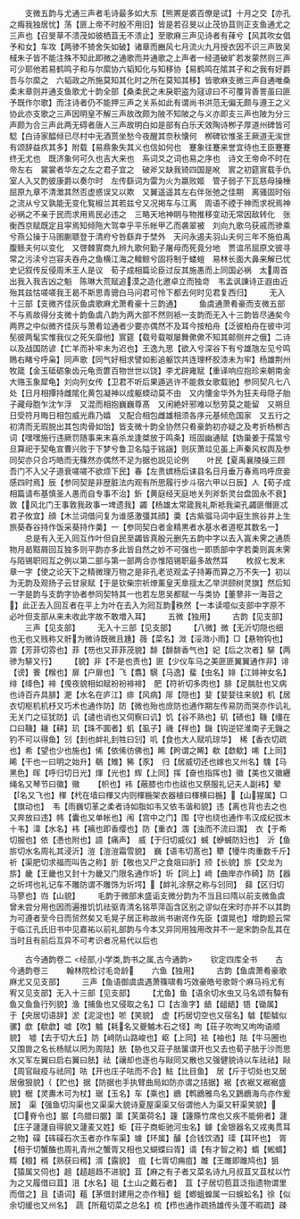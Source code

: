 <!-- { "loadSidebar": true } -->
　　支微五韵与尤通三声者毛诗最多如大东【熊罴是裘百僚是试】十月之交【亦孔之痗我独居忧】荡【匪上帝不时殷不用旧】皆是若召旻以止茂协苴则正支鱼通尤之三声也【召旻草不溃茂如彼栖苴无不溃止】至歌麻三声见诗者有萚兮【风其吹女倡予和女】车攻【两骖不猗舍矢如破】诸章而豳风七月流火九月授衣因不识三声致吴棫朱子皆不能注殊不知此即微之通歌而并通歌之上声者一经道破旷若发蒙然则三声可少耶他若易鹤鸣子和与尔縻协六韬知化与知移协【易鹤鸣在隂其子和之我有好爵吾与尔縻之　六韬政之所施莫知其化时之所在莫知其移】皆歌麻支微三声自通唯桑柔末章则并通支鱼歌尤十韵全部【桑柔民之未戾职盗为冦谅曰不可覆背善詈虽曰匪予既作尔歌】而注诗者仍不能押三声之关系如此有谓尚书洪范无偏无颇与遵王之义协此亦支歌之三声因明皇不解三声故改颇为陂不知陂之与义亦即支三声也陂为分三声颇为合三声此两无碍者唐人三声故明白如是部有白乐天效陶诗栁子厚道州碑皆可騐【白诗家醖倾已尽村中无酒贳坐愁今夜醒其奈秋懐何　栁碑钦惟圣王厥道无涘世有颂辞益疚其多】附载【易鼎象失其义也信如何也　蹇象往蹇来誉宜待也王臣蹇蹇终无尤也　既济象何可久也吉大来也　系词爻之词也易之序也　诗文王帝命不时在帝左右　裳裳者华左之左之君子宜之　破斧又缺我锜四国是吪　賔之初筵賔载手仇室人入又酌彼康爵以奏尔时　左传繇词为雷为火为嬴败姬　管子弱子下瓦慈母操棰　屈原九章不清澂其然否虚惑误又以欺　又翼遥遥其左右伴张弛之佳期　离骚固时俗之流从兮又孰能无变化覧椒兰其若兹兮又况掲车与江离　周语不禋于神而求祝焉神必祸之不亲于民而求用焉民必违之　三略天地神眀与物推移变动无常因敌转化　张衡西京赋既定且寜焉知倾陁大驾幸乎平乐帐甲乙而袭翠被　刘向九歌乌获戚而骖乘兮燕公操于马圉蒯聩登于清府兮咎繇弃于埜外　天问永遏夫羽山夫何三年不施伯禹腹鲧夫何以变化　又啓棘賔商九辨九歌何勤子屠母而死竟分地　贾谊吊屈原文彼寻常之污渎兮岂容夫吞舟之鱼横江海之鳣鲸兮固将制于蝼螘　易林长面大鼻来解已忧　史记叙传反侵周禾王人是议　荀子成相篇论臣过反其施愚而上同国必祸　太周首出我入我吉凶之魁　陈琳大荒赋追漠之造化邀卓立而独竒　韦孟讽諌诗正遐由近殆其兹怙嗟嗟我王曷不斯思青骢白马问君可怜下都去何时见君复西归】
　　无入十三部【支微齐佳灰鱼虞歌麻尤萧肴豪十三韵通】
　　鱼虞通萧肴豪而支微五部不与焉故得分支微十韵鱼虞八韵为两大部不然则袛一支韵而无入十三韵皆尽通矣今两界之中似微齐佳灰与萧肴竝通者少要亦偶然不及耳今按柏舟【泛彼柏舟在彼中河髧彼两髦实惟我仪之死矢靡他】賔筵【载号载呶屡舞僛僛不知其邮侧弁之俄】二诗以及战国防谚【亡羊而补牢未为迟也】王逸九思【欲入兮深谷下有兮雄虺左见兮鸣鵙右睹兮呼枭】同声歌【同气好相求譬如影追躯饮共连理杯胶漆未为牢】杨雄荆州牧箴【金玉砥砺象齿元龟贡篚百物世世以饶】李尤辟雍赋【重译响应抱珍来朝南金大赂玉象犀龟】刘向列女传【卫君不听后果遁逃许不能救女歌载驰】参同契凡七八处【日月相撢持雌隂化黄包凝神以成躯蝡动莫不由　又内懐金华外为狂夫母隠子胎子藏母胞乍沈乍浮　又混而相抱巍巍尊髙　又闲絶奸邪难以愁劳莫之能留　又朔旦日受符月晦日相包威光鼎乃嬉　又配合相包雌雄相须各序元基倾危国家　又五行之初清而无瑕脱出其包肉骨如饴】皆支微十韵全协然只肴豪韵初亦疑之及考折杨栁古词【嘿嘿施行违厥罚随事来末喜杀龙逢桀放于鸣条】班固幽通赋【妫巢姜于孺筮兮旦算祀于契龟宣曹兴败于下梦兮鲁卫名隘于铭謡】则灰萧竝见虽上声秦风权舆及参同契亦只合巧皓而无篠然亦偶然不足为据也説见论例
　　叶民【夏禹襄陵操三顾吾门不入父子道衰嗟嗟不欲烦下民】春【左贵嫔杨后诔县名日月垂万春焉呜呼庶妾感四时焉】辰【参同契是非歴脏法内观有所思履行步斗宿六甲以日辰】人【荀子成相篇请布基慎圣人愚而自专事不治】釿【黄庭经天庭地关列斧釿灵台盘固永不衰】敦【风北门王事敦我政事一埤遗我】蠲【杨雄太常箴我礼斯袛我粢孔蠲匪僭匪忒君子攸宜】顔【木兰词借问复为谁感激彊其顔】羮【古紫骝马词中庭生旅谷井上生旅葵舂谷持作饭采葵持作羮】一【参同契白者金精黒者水基水者道枢其数名一】
　　总是有入无入囘互作叶但自民至蠲皆真殷元删先五韵中字以去入寘未霁之通质物月曷黠屑回互独多则平韵亦多此皆自然之妙不可强也一即质部中字若羮则寘未霁与陌锡职囘互之例以第二部与第一部两合亦惟陌锡职最多故然耳
　　枚叔七发末章一字【使之论天下之精微理万物之是非孔老览观孟子持筹而算之万不失一】初以为无韵及观扬子云甘泉赋【于是钦柴宗祈燎薰皇天臯揺太乙举洪颐树灵旗】然后知一字是韵与支韵字协者参同契特其一也若左思吴都赋一与类协【董蓼非一海苔之】此正去入回互者在平上为叶在去入为囘互韵秩然【一本读噫似支部中字原不必叶但支部从来未收此字故不敢増入耳】
　　五微【独用】
　　古韵【见支部】
　　三声【见支部】
　　无入十三部【见支部】
　　【八微】微【无沂切隠也细也无也又贱称又骭为微诗既微且尰】薇【菜名】溦【浽溦小雨】□【悬物钩也】霏【芳菲切雰也】菲【芴也又菲菲茂貌】馡【馡馡香气也】妃【后之次者】騑【两骖为騑又行】
　　【貌】非【不是也责也】匪【少仪车马之美匪匪翼翼通作非】诽【谤】餥【糇也】扉【户扉也】飞【翥】騛【马逸】蜚【虫名】婔【江婔神女名】绯【绛色】裶【曵夜貌相如赋衯衯裶裶】　肥【符祈切多肉也】腓【足腨肚也又病也诗百卉具腓】淝【水名在庐江】痱【风病】厞【隠也】婓【婓婓往来貌】机【居衣切枢机机杼又巧术也通作防】防【微也殆也庻防也通作期左传易防而哭亦作讥礼无关门之征犹防】讥【谴也诮也又伺察曰讥】饥【谷不熟也】矶【碛也】鞿【缰在口曰鞿】耭【耕】玑【珠不圎者】虮【虱子】禨【祥也】鐖【钩逆铓淮南子无鐖之钓不可以得鱼】刉【刲也衅礼刲牲曰刉】叽【食也大人赋叽琼华】　稀【香衣切疏也】希【望也少也施也】俙【依俙彷佛也】睎【盻谓之睎】欷【歔欷】唏【上同】晞【干也一曰明之始升】鵗【雉】豨【豕】　归【居威切还也嫁也又州名】騩【马黑色】晖【呼归切日光】煇【光也】辉【上同】挥【奋也指挥也】徽【美也又徽纒绳名又琴节曰徽】幑
　　【帜也】袆【蔽膝也巾也祓也又祭服礼记夫人副袆】翚【名又飞也】楎【杙在墙曰楎又内则楎椸架衣器植曰楎横曰椸】【山猩属】□【旗动也】　韦【雨巍切革之柔者诗如脂如韦又依韦谐和貌】违【离也背也去之也又奔放曰违】帏【囊也又单帐也】闱【宫中之门】围【守也绕也通作韦汉成纪拔木十韦】湋【水名】袆【褵也即香缨也】防【重衣】涠【浊而不流曰涠】　衣【于希切服也】依【慿也附也】譩【痛声】　威【于归切威仪】蝛【蛜蝛防妇也】　沂【鱼旂切水名周礼其浸沂】溰【溰溰霜雪貌】　巍【语韦切髙也】犩【犪牛肉重数千斤】　祈【渠肥切求福而叫告之称】肵【敬也又尸之食爼曰肵】颀【长貌】旂【交龙为旂】畿【王畿也又封十为畿又门限名通作圻】圻【同上】﨑【曲岸亦作碕】防【器之圻堮也礼记车不雕防谓不雕饰为圻堮】【衅礼涂祭之称与刉同】　蘬【区归切马蓼也】岿【山貌】
　　毛韵于微部末盛诟支微分韵为不当且曰隋以前支微鱼虞曾未尝分用也因而遍推饥饥祛驱青清名铭苹萍函含区别之谬似在宋时亦并不以其韵为可遵者至今日而贸然矣又毛晃子居正称故尚书谢谔作先臣【谓晃也】增韵题云常于临江孔氏旧书中见嘉祐以前礼部韵与今本又异同用独用改并不一是宋韵杂乱其在当时且有前后互异不可考识者况易代以后也












　　古今通韵卷二
<经部,小学类,韵书之属,古今通韵>
　　钦定四库全书
　　古今通韵卷三
　　翰林院检讨毛竒龄
　　六鱼【独用】
　　古韵【鱼虞萧肴豪歌麻尤又见支部】
　　三声【鱼语御虞虞遇萧篠啸肴巧效豪皓号歌哿个麻马祃尤有宥又见支部】无入十三部【见支部】
　　【尤鱼】鱼【语余切水虫又马名颂有驔有鱼又鱼鱼行列貌】渔【捕鱼也又侵取之名】□【古渔字】龉【龃龉】铻【锄属】　于【央居切语辞】淤【泥淀也】唹【笑貌】　虚【朽居切空也又宿名】驉【駏驉似骡】歔【欷歔】嘘【吹】魖【耗名又夔魖木石之怪】呴【荘子吹呴又呴呴语顺貌】　墟【去于切大丘】防【﨑防山路峻也】岖【上同】袪【袖也】阹【牛马圈也又围兽之名长杨赋以罔为周阹】胠【胁也又荘子胠箧谓开也又去也荀子胠于沙而思水又军左翼曰启右翼曰胠】祛【禳却也逐也与敺同又散也又强健貌诗以车祛祛】敺【周官敺疫与祛同】呿【开也庄子呿而不合】魼【比目鱼】　居【斤于切处也又居居傲狠貌】【贮也】据【防据也手执臂曲局如防亦谓之拮据】裾【衣裾又裾裾盛貌】椐【灵夀木可为杖】琚【玉名】车【乘也】鶋【鹎鶋雅鸟名又鶢鶋海鸟亦作爰居】　渠【强鱼切沟渠也又渠渠大貌诗夏屋渠渠又俗谓他人为渠又轩渠笑貌】【□脊令也】腒【鸟腊曰腒】蕖【芙蕖荷名】籧【籧篨竹席也又疾不能俯者】蘧【庄子蘧蘧自得貌又蘧麦又姓】蚷【荘子商蚷驰河虫名】鐻【金银器名又戎夷贯耳之物】磲【砗磲石次玉者亦作车渠】璩【环属】醵【合钱饮酒】璖【耳环也】　胥【相于切蟹醢也周礼青州之蟹胥又相也又蝴蝶曰胥】谞【有才智之称】蝑【蜙蝑】糈【粮】稰【熟获曰稰】湑【露貌】　疽【七胥切痈疽】雎【王雎即雎鸠也】狙【猿属又伺也】趄【趦趄趋不进貌】苴【麻之有子者又菜名诗九月叔苴又苴杖以竹为之又履借曰苴】沮【水名】砠【土山之戴石者】　苴【子居切苞苴泛指遗物谓里而借之】且【语词】蒩【茅借封建用之亦作租】蛆【蝍蛆蝗属一曰蜈蚣名】徐【似余切缓也又州名】　蔬【所蒩切菜之总名】梳【栉也通作疏扬雄传头蓬不暇疏】疎
